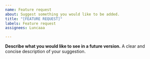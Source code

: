 ```yaml
---
name: Feature request
about: Suggest something you would like to be added.
title: "[FEATURE REQUEST]"
labels: Feature request
assignees: Luncaaa

---
```


**Describe what you would like to see in a future version.**
A clear and concise description of your suggestion.
